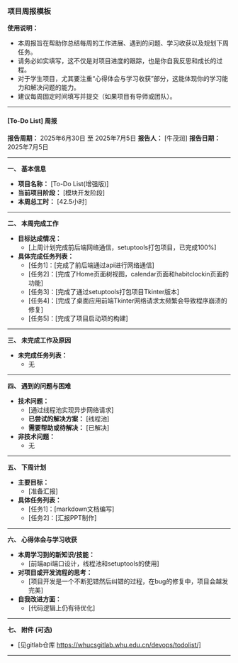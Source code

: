### 项目周报模板

**使用说明：**
*   本周报旨在帮助你总结每周的工作进展、遇到的问题、学习收获以及规划下周任务。
*   请务必如实填写，这不仅是对项目进度的跟踪，也是你自我反思和成长的过程。
*   对于学生项目，尤其要注重“心得体会与学习收获”部分，这能体现你的学习能力和解决问题的能力。
*   建议每周固定时间填写并提交（如果项目有导师或团队）。

---

#### **[To-Do List] 周报**

**报告周期：** 2025年6月30日 至 2025年7月5日
**报告人：** [牛茂润]
**报告日期：** 2025年7月5日

---

**一、 基本信息**

*   **项目名称：** [To-Do List(增强版)]
*   **当前项目阶段：** [模块开发阶段]
*   **本周总工时：** [42.5小时]

---

**二、 本周完成工作**

*   **目标达成情况：**
    *   [上周计划完成前后端网络通信，setuptools打包项目，已完成100%]
*   **具体完成任务列表：**
    *   [任务1]：[完成了前后端通过api进行网络通信]
    *   [任务2]：[完成了Home页面树视图，calendar页面和habitclockin页面的功能]
    *   [任务3]：[完成了通过setuptools打包项目Tkinter版本]
    *   [任务4]：[完成了桌面应用前端Tkinter网络请求太频繁会导致程序崩溃的修复]
    *   [任务5]：[完成了项目启动项的构建]

---

**三、 未完成工作及原因**

*   **未完成任务列表：**
    *   无

---

**四、 遇到的问题与困难**

*   **技术问题：**
    *   [通过线程池实现异步网络请求]
    *   **已尝试的解决方案：** [线程池]
    *   **需要帮助或待解决：** [已解决]
*   **非技术问题：**
    *   无

---

**五、 下周计划**

*   **主要目标：**
    *   [准备汇报]
*   **具体任务列表：**
    *   [任务1]：[markdown文档编写]
    *   [任务2]：[汇报PPT制作]

---

**六、 心得体会与学习收获**

*   **本周学习到的新知识/技能：**
    *   [前端api端口设计，线程池和setuptools的使用]
*   **对项目或开发流程的思考：**
    *   [项目开发是一个不断犯错然后纠错的过程，在bug的修复中，项目会越发完美]
*   **自我改进方面：**
    *   [代码逻辑上仍有待优化]

---

**七、 附件 (可选)**

*   [见gitlab仓库  https://whucsgitlab.whu.edu.cn/devops/todolist/]

---

